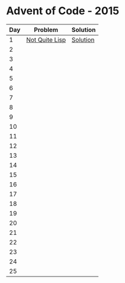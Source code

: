 # Advent of Code - 2015

| Day | Problem | Solution |
| --- | ------- | -------- |
| 1 | [Not Quite Lisp](./1-not-quite-lisp/README.md) | [Solution](./1-not-quite-lisp/solution.js)|
| 2   |         |          |
| 3   |         |          |
| 4   |         |          |
| 5   |         |          |
| 6   |         |          |
| 7   |         |          |
| 8   |         |          |
| 9   |         |          |
| 10  |         |          |
| 11  |         |          |
| 12  |         |          |
| 13  |         |          |
| 14  |         |          |
| 15  |         |          |
| 16  |         |          |
| 17  |         |          |
| 18  |         |          |
| 19  |         |          |
| 20  |         |          |
| 21  |         |          |
| 22  |         |          |
| 23  |         |          |
| 24  |         |          |
| 25  |         |          |
